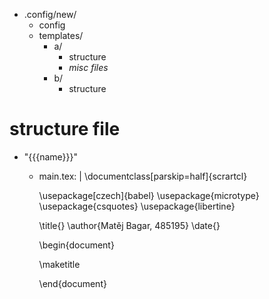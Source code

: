 - .config/new/
  - config
  - templates/
    - a/
      - structure
      - *misc files*
    - b/
      - structure

# structure file

- "{{{name}}}"
    - main.tex: |
        \documentclass[parskip=half]{scrartcl}

        \usepackage[czech]{babel}
        \usepackage{microtype}
        \usepackage{csquotes}
        \usepackage{libertine}

        \title{}
        \author{Matěj Bagar, 485195}
        \date{}

        \begin{document}

        \maketitle


        \end{document}

